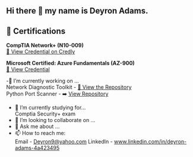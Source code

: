 ## Hi there 👋 my name is Deyron Adams. 


<!-- **deyron92/deyron92** is a ✨ _special_ ✨ repository because its `README.md` (this file) appears on your GitHub profile.. -->

## 📜 Certifications
  **CompTIA Network+ (N10-009)**  
  [🔗 View Credential on Credly](https://www.credly.com/badges/42433f63-6246-4a26-9efd-3497a89cf8ac/public_url)
 
  **Microsoft Certified: Azure Fundamentals (AZ-900)** <br>
  [🔗 View Credential](https://learn.microsoft.com/api/credentials/share/en-us/DeyronAdams-3761/837231D7F02239E?sharingId=7863FCF2448CC102)

-🔭 I’m currently working on ... <br>
Network Diagnostic Toolkit - [🔗 View the Repository](https://github.com/deyron92/network-diagnostic-toolkit) <br>
Python Port Scanner - ➡️ [View Repository](https://github.com/deyron92/port_scanner.py)

- 🌱 I’m currently studying for...<br>
  Comptia Security+ exam 
- 👯 I’m looking to collaborate on ...
- 💬 Ask me about ...
- 📫 How to reach me: <br>
  Email - Deyron9@yahoo.com
  LinkedIn - www.linkedin.com/in/deyron-adams-4a423495 


